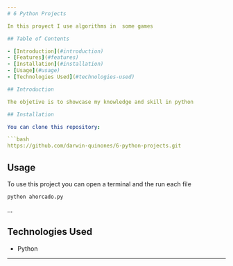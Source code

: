 ```yaml
---
# 6 Python Projects

In this proyect I use algorithms in  some games

## Table of Contents

- [Introduction](#introduction)
- [Features](#features)
- [Installation](#installation)
- [Usage](#usage)
- [Technologies Used](#technologies-used)

## Introduction

The objetive is to showcase my knowledge and skill in python

## Installation

You can clone this repository:

```bash
https://github.com/darwin-quinones/6-python-projects.git
```

## Usage

To use this project you can open a terminal and the run each file

```python
python ahorcado.py
```
   ...

## Technologies Used

- Python

---
```

